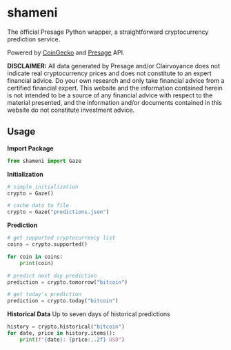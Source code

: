 # shameni
The official Presage Python wrapper, a straightforward cryptocurrency prediction service.

Powered by [CoinGecko](https://www.coingecko.com/api/documentations/v3) and [Presage](http://presage.herokuapp.com/) API.

**DISCLAIMER:** All data generated by Presage and/or Clairvoyance does not indicate real cryptocurrency prices and does not constitute to an expert financial advice. Do your own research and only take financial advice from a certified financial expert. This website and the information contained herein is not intended to be a source of any financial advice with respect to the material presented, and the information and/or documents contained in this website do not constitute investment advice.

## Usage
**Import Package**
```python
from shameni import Gaze
```

**Initialization**
```python
# simple initialization
crypto = Gaze()

# cache data to file
crypto = Gaze("predictions.json")
```

**Prediction**
```python
# get supported cryptocurrency list
coins = crypto.supported()

for coin in coins:
    print(coin)

# predict next day prediction
prediction = crypto.tomorrow("bitcoin")

# get today's prediction
prediction = crypto.today("bitcoin")
```

**Historical Data**
Up to seven days of historical predictions
```python
history = crypto.historical("bitcoin")
for date, price in history.items():
    print(f"{date}: {price:,.2f} USD")
```